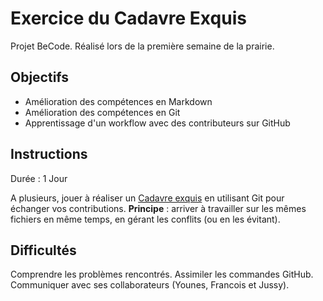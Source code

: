 # Exercice du Cadavre Exquis
Projet BeCode. Réalisé lors de la première semaine de la prairie.

## Objectifs

- Amélioration des compétences en Markdown
- Amélioration des compétences en Git
- Apprentissage d'un workflow avec des contributeurs sur GitHub

## Instructions

Durée : 1 Jour

A plusieurs, jouer à réaliser un [Cadavre exquis](https://fr.wikipedia.org/wiki/Cadavre_exquis_(jeu)) en utilisant Git pour échanger vos contributions. 
**Principe** : arriver à travailler sur les mêmes fichiers en même temps, en gérant les conflits (ou en les évitant).  

## Difficultés
Comprendre les problèmes rencontrés.
Assimiler les commandes GitHub.
Communiquer avec ses collaborateurs (Younes, Francois et Jussy).







 
